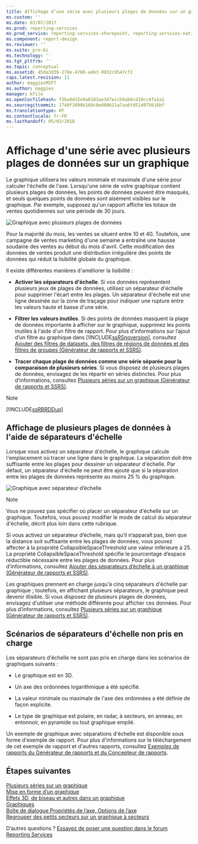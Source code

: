 ```yaml
---
title: Affichage d’une série avec plusieurs plages de données sur un graphique (Générateur de rapports version 3.0) | Microsoft Docs
ms.custom: ''
ms.date: 03/07/2017
ms.prod: reporting-services
ms.prod_service: reporting-services-sharepoint, reporting-services-native
ms.component: report-design
ms.reviewer: ''
ms.suite: pro-bi
ms.technology: ''
ms.tgt_pltfrm: ''
ms.topic: conceptual
ms.assetid: 45da3d39-278e-4760-a4b3-9932c9547cf2
caps.latest.revision: 11
author: maggiesMSFT
ms.author: maggies
manager: kfile
ms.openlocfilehash: f3ba9d32e9a6183ae3d7eccb9ab6cd19cc4fa1a1
ms.sourcegitcommit: 1740f3090b168c0e809611a7aa6fd514075616bf
ms.translationtype: HT
ms.contentlocale: fr-FR
ms.lasthandoff: 05/03/2018
---
```

# <a name="displaying-a-series-with-multiple-data-ranges-on-a-chart"></a>Affichage d'une série avec plusieurs plages de données sur un graphique

  Le graphique utilisera les valeurs minimale et maximale d'une série pour calculer l'échelle de l'axe. Lorsqu'une série de votre graphique contient plusieurs plages de données, les points de données peuvent être masqués, et seuls quelques points de données sont aisément visibles sur le graphique. Par exemple, supposez qu'un rapport affiche les totaux de ventes quotidiennes sur une période de 30 jours.  
  
 ![Graphique avec plusieurs plages de données](../../reporting-services/report-design/media/rs-multipledatarangeschart.gif "Graphique avec plusieurs plages de données")  
  
 Pour la majorité du mois, les ventes se situent entre 10 et 40. Toutefois, une campagne de ventes marketing d'une semaine a entraîné une hausse soudaine des ventes au début du mois d'avril. Cette modification des données de ventes produit une distribution irrégulière des points de données qui réduit la lisibilité globale du graphique.  
  
 Il existe différentes manières d'améliorer la lisibilité :  
  
-   **Activer les séparateurs d'échelle**. Si vos données représentent plusieurs jeux de plages de données, utilisez un séparateur d'échelle pour supprimer l'écart entre les plages. Un séparateur d'échelle est une ligne dessinée sur la zone de traçage pour indiquer une rupture entre les valeurs haute et basse d'une série.  
  
-   **Filtrer les valeurs inutiles**. Si des points de données masquent la plage de données importante à afficher sur le graphique, supprimez les points inutiles à l'aide d'un filtre de rapport. Pour plus d’informations sur l’ajout d’un filtre au graphique dans [!INCLUDE[ssRSnoversion](../../includes/ssrsnoversion-md.md)], consultez [Ajouter des filtres de datasets, des filtres de régions de données et des filtres de groupes &#40;Générateur de rapports et SSRS&#41;](../../reporting-services/report-design/add-dataset-filters-data-region-filters-and-group-filters.md).  
  
-   **Tracer chaque plage de données comme une série séparée pour la comparaison de plusieurs séries**. Si vous disposez de plusieurs plages de données, envisagez de les répartir en séries distinctes. Pour plus d’informations, consultez [Plusieurs séries sur un graphique &#40;Générateur de rapports et SSRS&#41;](../../reporting-services/report-design/multiple-series-on-a-chart-report-builder-and-ssrs.md).  
  
> [!NOTE]  
>  [!INCLUDE[ssRBRDDup](../../includes/ssrbrddup-md.md)]  
  
## <a name="displaying-multiple-data-ranges-using-scale-breaks"></a>Affichage de plusieurs plages de données à l'aide de séparateurs d'échelle  
 Lorsque vous activez un séparateur d'échelle, le graphique calcule l'emplacement où tracer une ligne dans le graphique. La séparation doit être suffisante entre les plages pour dessiner un séparateur d'échelle. Par défaut, un séparateur d'échelle ne peut être ajouté que si la séparation entre les plages de données représente au moins 25 % du graphique.  
  
 ![Graphique avec séparateur d’échelle](../../reporting-services/report-design/media/rs-multipledatarangeschart-scalebreak.gif "Graphique avec séparateur d’échelle")  
  
> [!NOTE]  
>  Vous ne pouvez pas spécifier où placer un séparateur d'échelle sur un graphique. Toutefois, vous pouvez modifier le mode de calcul du séparateur d'échelle, décrit plus loin dans cette rubrique.  
  
 Si vous activez un séparateur d’échelle, mais qu’il n’apparaît pas, bien que la distance soit suffisante entre les plages de données, vous pouvez affecter à la propriété CollapsibleSpaceThreshold une valeur inférieure à 25. La propriété CollapsibleSpaceThreshold spécifie le pourcentage d’espace réductible nécessaire entre les plages de données. Pour plus d’informations, consultez [Ajouter des séparateurs d’échelle à un graphique &#40;Générateur de rapports et SSRS&#41;](../../reporting-services/report-design/add-scale-breaks-to-a-chart-report-builder-and-ssrs.md).  
  
 Les graphiques prennent en charge jusqu'à cinq séparateurs d'échelle par graphique ; toutefois, en affichant plusieurs séparateurs, le graphique peut devenir illisible. Si vous disposez de plusieurs plages de données, envisagez d'utiliser une méthode différente pour afficher ces données. Pour plus d’informations, consultez [Plusieurs séries sur un graphique &#40;Générateur de rapports et SSRS&#41;](../../reporting-services/report-design/multiple-series-on-a-chart-report-builder-and-ssrs.md).  
  
## <a name="unsupported-scale-break-scenarios"></a>Scénarios de séparateurs d'échelle non pris en charge  
 Les séparateurs d'échelle ne sont pas pris en charge dans les scénarios de graphiques suivants :  
  
-   Le graphique est en 3D.  
  
-   Un axe des ordonnées logarithmique a été spécifié.  
  
-   La valeur minimale ou maximale de l'axe des ordonnées a été définie de façon explicite.  
  
-   Le type de graphique est polaire, en radar, à secteurs, en anneau, en entonnoir, en pyramide ou tout graphique empilé.  
  
 Un exemple de graphique avec séparations d'échelle est disponible sous forme d'exemple de rapport. Pour plus d'informations sur le téléchargement de cet exemple de rapport et d'autres rapports, consultez [Exemples de rapports du Générateur de rapports et du Concepteur de rapports](http://go.microsoft.com/fwlink/?LinkId=198283).  

## <a name="next-steps"></a>Étapes suivantes

[Plusieurs séries sur un graphique](../../reporting-services/report-design/multiple-series-on-a-chart-report-builder-and-ssrs.md)   
[Mise en forme d’un graphique](../../reporting-services/report-design/formatting-a-chart-report-builder-and-ssrs.md)   
[Effets 3D, de biseau et autres dans un graphique](../../reporting-services/report-design/chart-effects-3d-bevel-and-other-report-builder.md)   
[Graphiques](../../reporting-services/report-design/charts-report-builder-and-ssrs.md)   
[Boîte de dialogue Propriétés de l’axe, Options de l’axe](http://msdn.microsoft.com/library/b276e210-7a12-48ae-971b-7dabae51df11)   
[Regrouper des petits secteurs sur un graphique à secteurs](../../reporting-services/report-design/collect-small-slices-on-a-pie-chart-report-builder-and-ssrs.md)  

D’autres questions ? [Essayez de poser une question dans le forum Reporting Services](http://go.microsoft.com/fwlink/?LinkId=620231)
